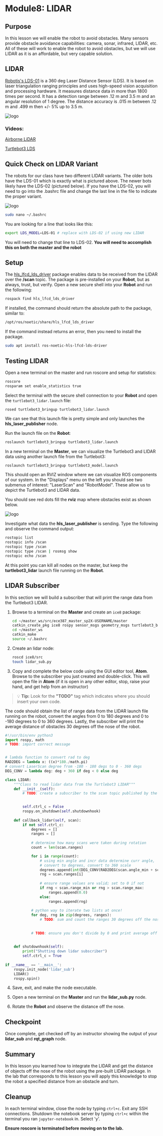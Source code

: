 # Module8: LIDAR

## Purpose
In this lesson we will enable the robot to avoid obstacles. Many sensors provide obstacle avoidance capabilities: camera, sonar, infrared, LIDAR, etc. All of these will work to enable the robot to avoid obstacles, but we will use LIDAR as it is an affordable, but very capable solution.

## LIDAR
[Robotis's LDS-01](https://www.robotis.us/360-laser-distance-sensor-lds-01-lidar/) is a 360 deg Laser Distance Sensor (LDS). It is based on laser triangulation ranging principles and uses high-speed vision acquisition and processing hardware. It measures distance data in more than 1800 times per second. It has a detection range between .12 m and 3.5 m and an angular resolution of 1 degree. The distance accuracy is .015 m between .12 m and .499 m then +/- 5% up to 3.5 m.

![logo](Figures/rplidar.png)

### Videos:
[Airborne LiDAR](https://www.youtube.com/watch?v=EYbhNSUnIdU)

[Turtlebot3 LDS](https://www.youtube.com/watch?v=9oic8aT3wIc&t)

## Quick Check on LIDAR Variant
The robots for our class have two different LIDAR variants.  The older bots have the LDS-01 which is exactly what is pictured above.  The newer bots likely have the LDS-02 (pictured below).  If you have the LDS-02, you will need to go into the .bashrc file and change the last line in the file to indicate the proper variant.  

![logo](Figures/LDS02.jpeg)

```bash
sudo nano ~/.bashrc
```
You are looking for a line that looks like this:

```bash
export LDS_MODEL=LDS-01 # replace with LDS-02 if using new LIDAR
```
You will need to change that line to LDS-02.  **You will need to accomplish this on both the master and the robot**

## Setup
The [hls_lfcd_lds_driver](http://wiki.ros.org/hls_lfcd_lds_driver) package enables data to be received from the LIDAR over the **/scan** topic. The package is pre-installed on your **Robot**, but as always, trust, but verify. Open a new secure shell into your **Robot** and run the following:

```bash
rospack find hls_lfcd_lds_driver
```

If installed, the command should return the absolute path to the package, similar to:

```bash
/opt/ros/noetic/share/hls_lfcd_lds_driver
```

If the command instead returns an error, then you need to install the package.

```bash
sudo apt install ros-noetic-hls-lfcd-lds-driver
```

## Testing LIDAR
Open a new terminal on the master and run roscore and setup for statistics:

```bash
roscore
rosparam set enable_statistics true
```

Select the terminal with the secure shell connection to your **Robot** and open the `turtlebot3_lidar.launch` file:

```
rosed turtlebot3_bringup turtlebot3_lidar.launch
```

We can see that this launch file is pretty simple and only launches the **hls_laser_publisher** node.

Run the launch file on the **Robot**:

```bash
roslaunch turtlebot3_bringup turtlebot3_lidar.launch
```

In a new terminal on the **Master**, we can visualize the Turtlebot3 and LIDAR data using another launch file from the Turtlebot3:

```bash
roslaunch turtlebot3_bringup turtlebot3_model.launch
```

This should open an RVIZ window where we can visualize ROS components of our system. In the "Displays" menu on the left you should see two submenus of interest: "LaserScan" and "RobotModel". These allow us to depict the Turtlebot3 and LIDAR data.

You should see red dots fill the **rviz** map where obstacles exist as shown below.

![logo](Figures/lidarscan_example.png)


Investigate what data the **hls_laser_publisher** is sending. Type the following and observe the command output:

```bash
rostopic list
rostopic info /scan
rostopic type /scan
rostopic type /scan | rosmsg show
rostopic echo /scan
```

At this point you can kill all nodes on the master, but keep the **turtlebot3_lidar** launch file running on the **Robot**.

## LIDAR Subscriber
In this section we will build a subscriber that will print the range data from the Turtlebot3 LIDAR.

1. Browse to a terminal on the **Master** and create an `ice8` package:
    ```bash
    cd ~/master_ws/src/ece387_master_sp2X-USERNAME/master
    catkin_create_pkg ice8 rospy sensor_msgs geometry_msgs turtlebot3_bringup
    cd ~/master_ws
    catkin_make
    source ~/.bashrc
    ```

1. Create an lidar node:

    ```bash
    roscd ice8/src
    touch lidar_sub.py
    ```
    
1. Copy and complete the below code using the GUI editor tool, **Atom**. Browse to the subscriber you just created and double-click. This will open the file in **Atom** (if it is open in any other editor, stop, raise your hand, and get help from an instructor)
> 💡️ **Tip:** Look for the **"TODO"** tag which indicates where you should insert your own code.

The code should obtain the list of range data from the LIDAR launch file running on the robot, convert the angles from 0 to 180 degrees and 0 to -180 degrees to 0 to 360 degrees. Lastly, the subscriber will print the average distance of obstacles 30 degrees off the nose of the robot.

```python
#!/usr/bin/env python3
import rospy, math
# TODO: import correct message


# lambda function to convert rad to deg
RAD2DEG = lambda x: ((x)*180./math.pi)
# convert LaserScan degree from -180 - 180 degs to 0 - 360 degs
DEG_CONV = lambda deg: deg + 360 if deg < 0 else deg

class LIDAR:    
    """Class to read lidar data from the Turtlebot3 LIDAR"""
    def __init__(self):
        # TODO: create a subscriber to the scan topic published by the lidar launch file

        
        self.ctrl_c = False
        rospy.on_shutdown(self.shutdownhook)
        
    def callback_lidar(self, scan):
    	if not self.ctrl_c:
	    	degrees = []
	    	ranges = []
	    	
	    	# determine how many scans were taken during rotation
	        count = len(scan.ranges)

	        for i in range(count):
	            # using min angle and incr data determine curr angle, 
	            # convert to degrees, convert to 360 scale
	            degrees.append(int(DEG_CONV(RAD2DEG(scan.angle_min + scan.angle_increment*i))))
	            rng = scan.ranges[i]
	            
	            # ensure range values are valid; set to 0 if not
	            if rng < scan.range_min or rng > scan.range_max:
	                ranges.append(0.0)
	            else:
	            	ranges.append(rng)
	        
	        # python way to iterate two lists at once!
	        for deg, rng in zip(degrees, ranges):
	        	# TODO: sum and count the ranges 30 degrees off the nose of the robot
                
                
            # TODO: ensure you don't divide by 0 and print average off the nose
	        	
            
	def shutdownhook(self):
		print("Shutting down lidar subscriber")
		self.ctrl_c = True
        
if __name__ == '__main__':
    rospy.init_node('lidar_sub')
    LIDAR()
    rospy.spin()
```

4. Save, exit, and make the node executable.

4. Open a new terminal on the **Master** and run the **lidar_sub.py** node.

4. Rotate the **Robot** and observe the distance off the nose.

## Checkpoint
Once complete, get checked off by an instructor showing the output of your **lidar_sub** and **rqt_graph** node.

## Summary
In this lesson you learned how to integrate the LIDAR and get the distance of objects off the nose of the robot using the pre-built LIDAR package. In the lab that corresponds to this lesson you will apply this knowledge to stop the robot a specified distance from an obstacle and turn.

## Cleanup
In each terminal window, close the node by typing `ctrl+c`. Exit any SSH connections. Shutdown the notebook server by typing `ctrl+c` within the terminal you ran `jupyter-notebook` in. Select 'y'.

**Ensure roscore is terminated before moving on to the lab.**
